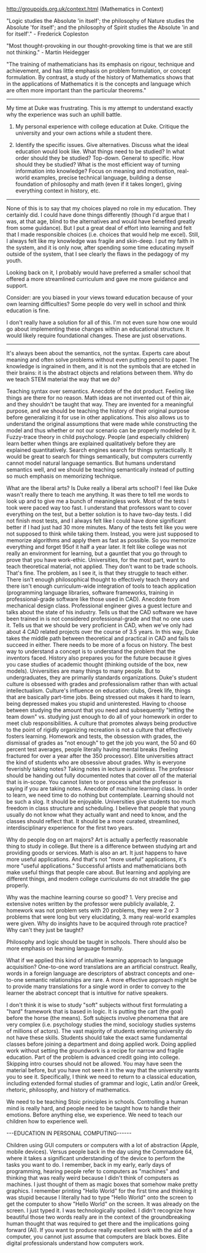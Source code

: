 http://groupoids.org.uk/context.html (Mathematics in Context)

"Logic studies the Absolute 'in itself'; the philosophy of Nature studies the Absolute 'for itself'; and the philosophy of Spirit studies the Absolute 'in and for itself'." - Frederick Copleston

"Most thought-provoking in our thought-provoking time is that we are still not thinking." - Martin Heidegger

"The training of mathematicians has its emphasis on rigour, technique and achievement, and has little emphasis on problem formulation, or concept formulation. By contrast, a study of the history of Mathematics shows that in the applications of Mathematics it is the concepts and language which are often more important than the particular theorems."

----------------------------------------

My time at Duke was frustrating. This is my attempt to understand exactly why the experience was such an uphill battle.

1. My personal experience with college education at Duke. Critique the university and your own actions while a student there.

2. Identify the specific issues. Give alternatives. Discuss what the ideal education would look like.
	What things need to be studied?
	In what order should they be studied? Top-down. General to specific.
	How should they be studied? What is the most efficient way of turning information into knowledge? Focus on meaning and motivation, real-world examples, precise technical language, building a dense foundation of philosophy and math (even if it takes longer), giving everything context in history, etc.

----------------------------------------

None of this is to say that my choices played no role in my education. They certainly did. I could have done things differently (though I'd argue that I was, at that age, blind to the alternatives and would have benefited greatly from some guidance). But I put a great deal of effort into learning and felt that I made responsible choices (i.e. choices that would help me excel). Still, I always felt like my knowledge was fragile and skin-deep. I put my faith in the system, and it is only now, after spending some time educating myself outside of the system, that I see clearly the flaws in the pedagogy of my youth.

Looking back on it, I probably would have preferred a smaller school that offered a more streamlined curriculum and gave me more guidance and support.

Consider: are you biased in your views toward education because of your own learning difficulties? Some people do very well in school and think education is fine.

I don't really have a solution for all of this. I'm not even sure how one would go about implementing these changes within an educational structure. It would likely require foundational changes. These are just observations.

----------------------------------------

It's always been about the semantics, not the syntax. Experts care about meaning and often solve problems without even putting pencil to paper. The knowledge is ingrained in them, and it is not the symbols that are etched in their brains: it is the abstract objects and relations between them. Why do we teach STEM material the way that we do?

Teaching syntax over semantics. Anecdote of the dot product. Feeling like things are there for no reason. Math ideas are not invented out of thin air, and they shouldn't be taught that way. They are invented for a meaningful purpose, and we should be teaching the history of their original purpose before generalizing it for use in other applications. This also allows us to understand the original assumptions that were made while constructing the model and thus whether or not our scenario can be properly modeled by it.
Fuzzy-trace theory in child psychology. People (and especially children) learn better when things are explained qualitatively before they are explained quantitatively.
Search engines search for things syntactically. It would be great to search for things semantically, but computers currently cannot model natural language semantics. But humans understand semantics well, and we should be teaching semantically instead of putting so much emphasis on memorizing technique.

What are the liberal arts? Is Duke really a liberal arts school?
I feel like Duke wasn't really there to teach me anything. It was there to tell me words to look up and to give me a bunch of meaningless work.
Most of the tests I took were paced way too fast. I understand that professors want to cover everything on the test, but a better solution is to have two-day tests. I did not finish most tests, and I always felt like I could have done significant better if I had just had 30 more minutes. Many of the tests felt like you were not supposed to think while taking them. Instead, you were just supposed to memorize algorithms and apply them as fast as possible. So you memorize everything and forget 95of it half a year later. It felt like college was not really an environment for learning, but a gauntlet that you go through to prove that you have work-ethic.
Universities, for the most part, want to teach theoretical material, not applied. They don't want to be trade schools. That's fine. The problem, as I see it, is that they struggle to teach either. There isn't enough philosophical thought to effectively teach theory and there isn't enough curriculum-wide integration of tools to teach application (programming language libraries, software frameworks, training in professional-grade software like those used in CAD).
Anecdote from mechanical design class. Professional engineer gives a guest lecture and talks about the state of his industry. Tells us that the CAD software we have been trained in is not considered professional-grade and that no one uses it. Tells us that we should be very proficient in CAD, when we've only had about 4 CAD related projects over the course of 3.5 years. In this way, Duke takes the middle path between theoretical and practical in CAD and fails to succeed in either.
There needs to be more of a focus on history. The best way to understand a concept is to understand the problem that the inventors faced. History also prepares you for the future because it gives you case studies of academic thought (thinking outside of the box, new models).
Universities are many things to many people. But to undergraduates, they are primarily standards organizations.
Duke's student culture is obsessed with grades and professionalism rather than with actual intellectualism.
Culture's influence on education: clubs, Greek life, things that are basically part-time jobs. Being stressed out makes it hard to learn, being depressed makes you stupid and uninterested. Having to choose between studying the amount that you need and subsequently "letting the team down" vs. studying just enough to do all of your homework in order to meet club responsibilities. A culture that promotes always being productive to the point of rigidly organizing recreation is not a culture that effectively fosters learning.
Homework and tests, the obsession with grades, the dismissal of grades as "not enough" to get the job you want, the 50 and 60 percent test averages, people literally having mental breaks (feeling fractured for over a year after the 350 processor). Elite universities attract the kind of students who are obsessive about grades.
Why is everyone feverishly taking notes? Taking notes in lecture is *pointless*. The professor should be handing out fully documented notes that cover *all* of the material that is in-scope. You cannot listen to or process what the professor is saying if you are taking notes. Anecdote of machine learning class.
In order to learn, we need time to do nothing but contemplate.
Learning should not be such a slog. It should be enjoyable.
Universities give students too much freedom in class structure and scheduling. I believe that people that young usually do not know what they actually want and need to know, and the classes should reflect that. It should be a more curated, streamlined, interdisciplinary experience for the first two years.

Why do people dog on art majors? Art is actually a perfectly reasonable thing to study in college. But there is a difference between studying art and providing goods or services. Math is also an art. It just happens to have more useful applications. And that's not "more useful" applications, it's more "useful applications." Successful artists and mathematicians both make useful things that people care about. But learning and applying are different things, and modern college curriculums do not straddle the gap properly.

Why was the machine learning course so good? 1. Very precise and extensive notes written by the professor were publicly available, 2. homework was not problem sets with 20 problems, they were 2 or 3 problems that were long but very elucidating, 3. many real-world examples were given.
Why do insights have to be acquired through rote practice? Why can't they just be taught?

Philosophy and logic should be taught in schools. There should also be more emphasis on learning language formally.

What if we applied this kind of intuitive learning approach to language acquisition? One-to-one word translations are an artificial construct. Really, words in a foreign language are descriptors of abstract concepts and one-to-one semantic relationships are rare. A more effective approach might be to provide many translations for a single word in order to convey to the learner the abstract concept that is intuitive for native speakers.

I don't think it is wise to study "soft" subjects without first formulating a "hard" framework that is based in logic. It is putting the cart (the goal) before the horse (the means). Soft subjects involve phenomena that are very complex (i.e. psychology studies the mind, sociology studies systems of millions of actors). The vast majority of students entering university do not have these skills. Students should take the exact same fundamental classes before joining a department and doing applied work. Doing applied work without setting the groundwork is a recipe for narrow and fragile education.
Part of the problem is advanced credit going into college. Skipping intro courses should not be allowed. You may have seen the material before, but you have not seen it in the way that the university wants you to see it.
Specifically, I think we need to return to a classical education, including extended formal studies of grammar and logic, Latin and/or Greek, rhetoric, philosophy, and history of mathematics.

We need to be teaching Stoic principles in schools. Controlling a human mind is really hard, and people need to be taught how to handle their emotions. Before anything else, we experience. We need to teach our children how to experience well.

---EDUCATION IN PERSONAL COMPUTING------

Children using GUI computers or computers with a lot of abstraction (Apple, mobile devices). Versus people back in the day using the Commadore 64, where it takes a significant understanding of the device to perform the tasks you want to do.
I remember, back in my early, early days of programming, hearing people refer to computers as "machines" and thinking that was really weird because I didn't think of computers as machines. I just thought of them as magic boxes that somehow make pretty graphics. I remember printing "Hello World" for the first time and thinking it was stupid because I literally had to type "Hello World" onto the screen to get the computer to show "Hello World" on the screen. It was already on the screen. I just typed it. I was technologically spoiled. I didn't recognize how beautiful those two words really are in the context of the groundbreaking human thought that was required to get there and the implications going forward (AI).
If you want to produce really excellent work with the aid of a computer, you cannot just assume that computers are black boxes. Elite digital professionals understand how computers work.

